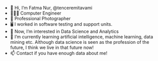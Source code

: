 - 👋  Hi, I’m Fatma Nur, @tenceremitavami
- 👩🏻‍💻  Computer Engineer
- 📸  Professional Photographer
- 🖥  I worked in software testing and support units.
- 👀  Now, I’m interested in Data Science and Analytics
- 🌱  I’m currently learning artificial intelligence, machine learning, data mining etc.
Although data science is seen as the profession of the future, I think we live in that future now!
- 📫  Contact if you have enough data about me!

<!---
tenceremitavami/tenceremitavami is a ✨ special ✨ repository because its `README.md` (this file) appears on your GitHub profile.
You can click the Preview link to take a look at your changes.
--->
